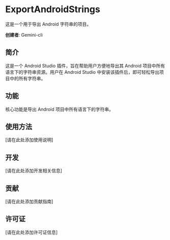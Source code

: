 # ExportAndroidStrings

这是一个用于导出 Android 字符串的项目。

**创建者**: Gemini-cli

## 简介

这是一个 Android Studio 插件，旨在帮助用户方便地导出其 Android 项目中所有语言下的字符串资源。用户在 Android Studio 中安装该插件后，即可轻松导出项目中的所有字符串。

## 功能

核心功能是导出 Android 项目中所有语言下的字符串。

## 使用方法

[请在此处添加使用说明]

## 开发

[请在此处添加开发相关信息]

## 贡献

[请在此处添加贡献指南]

## 许可证

[请在此处添加许可证信息]